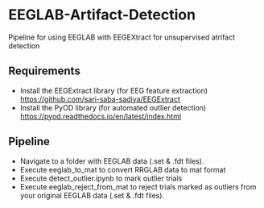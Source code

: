 # EEGLAB-Artifact-Detection
Pipeline for using EEGLAB with EEGEXtract for unsupervised atrifact detection 

## Requirements
- Install the EEGExtract library (for EEG feature extraction) https://github.com/sari-saba-sadiya/EEGExtract
- Install the PyOD library (for automated outlier detection) https://pyod.readthedocs.io/en/latest/index.html 

## Pipeline
- Navigate to a folder with EEGLAB data (.set & .fdt files).
- Execute eeglab_to_mat to convert RRGLAB data to mat format
- Execute detect_outlier.ipynb to mark outlier trials
- Execute eeglab_reject_from_mat to reject trials marked as outliers from your original EEGLAB data (.set & .fdt files).

